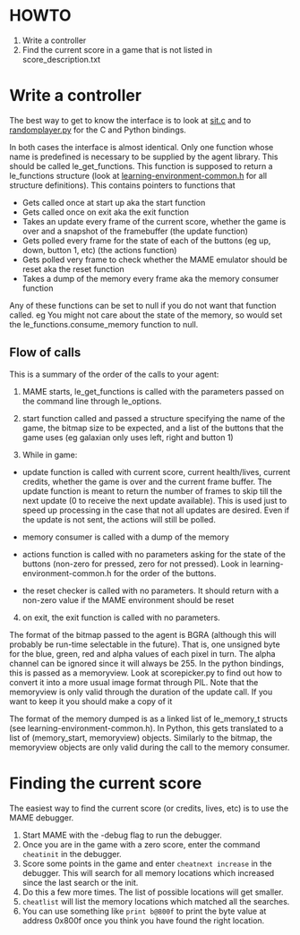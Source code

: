 # **HOWTO** #

1. Write a controller
2. Find the current score in a game that is not listed in score_description.txt


Write a controller
==================

The best way to get to know the interface is to look at [sit.c](example_agents/sit.c) and to
[randomplayer.py](example_agents/randomplayer.py) for the C and Python bindings.

In both cases the interface is almost identical.  Only one function
whose name is predefined is necessary to be supplied by the agent
library. This should be called le_get_functions. This function is supposed to 
return a
le_functions structure (look at [learning-environment-common.h](learning-environment-common.h)
for all structure definitions). This contains pointers to functions that

* Gets called once at start up aka the start function
* Gets called once on exit aka the exit function
* Takes an update every frame of the current score, whether the game is over and 
  a snapshot of the framebuffer (the update function)
* Gets polled every frame for the state of each of the buttons (eg up, down, button 1, etc)
  (the actions function)
* Gets polled very frame to check whether the MAME emulator should be reset aka the reset function
* Takes a dump of the memory every frame aka the memory consumer function

Any of these functions can be set to null if you do not want that function called. eg You might not care
about the state of the memory, so would set the le_functions.consume_memory function to null.

Flow of calls
-------------

This is a summary of the order of the calls to your agent:

1. MAME starts, le_get_functions is called with the parameters passed on the 
command line through le_options.

2. start function called and passed a structure specifying the name
of the game, the bitmap size to be expected, and a list of the buttons
that the game uses (eg galaxian only uses left, right and button 1)

3. While in game:
  * update function is called with current score, current health/lives, current
  credits, whether the game is over
  and the current frame buffer.  The update function is meant to return the number of
  frames to skip till the next update (0 to receive the next
  update available). This is used just to speed up processing in the
  case that not all updates are desired.  Even if the update is
  not sent, the actions will still be polled.

  * memory consumer is called with a dump of the memory

  * actions function is called with no parameters asking for the
  state of the buttons (non-zero for pressed, zero for not
  pressed). Look in learning-environment-common.h for the order of the buttons.  

  * the reset checker is called with no parameters. It should return with a non-zero
  value if the MAME environment should be reset

4. on exit, the exit function is called with no parameters.


The format of the bitmap passed to the agent is BGRA (although this
will probably be run-time selectable in the future).  That is, one
unsigned byte for the blue, green, red and alpha values of each pixel
in turn.  The alpha channel can be ignored since it will always be
255. In the python bindings, this is passed as a memoryview.  Look at
scorepicker.py to find out how to convert it into a more usual image format
through PIL. Note that the memoryview is only valid through the duration 
of the update call. If you want to keep it you should make a copy of it

The format of the memory dumped is as a linked list of le_memory_t structs (see 
learning-environment-common.h). In Python, this gets translated to a list of 
(memory_start, memoryview) objects. Similarly to the bitmap, the memoryview 
objects are only valid during the call to the memory consumer.


Finding the current score
=========================

The easiest way to find the current score (or credits, lives, etc) is to use the MAME
debugger. 
1. Start MAME with the -debug flag to run the debugger.
2. Once you are in the game with a zero score, enter the command `cheatinit` in the debugger.
3. Score some points in the game and enter `cheatnext increase` in the debugger. This will
search for all memory locations which increased since the last search or the init.
4. Do this a few more times. The list of possible locations will get smaller.
5. `cheatlist` will list the memory locations which matched all the searches.
6. You can use something like `print b@800f` to print the byte value at address 0x800f once you
think you have found the right location.
